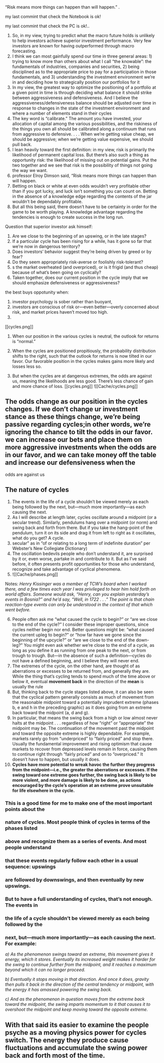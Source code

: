 “Risk means more things can happen than will happen.”
.

my last commint that check the Notebook is ok!


my last commint that check the PC is ok!..


1. So, in my view, trying to predict what the macro future holds is unlikely to help investors achieve superior investment performance. Very few investors are known for having outperformed through macro forecasting.
2. I think we can most gainfully spend our time in three general areas: 1) trying to know more than others about what I call “the knowable”: the fundamentals of industries, companies and securities, 2) being disciplined as to the appropriate price to pay for a participation in those fundamentals, and 3) understanding the investment environment we’re in and deciding how to strategically position our portfolios for it
3. In my view, the greatest way to optimize the positioning of a portfolio at a given point in time is through deciding what balance it should strike between aggressiveness and defensiveness. And I believe the aggressiveness/defensiveness balance should be adjusted over time in response to changes in the state of the investment environment and where a number of elements stand in their cycles
4. The key word is “calibrate.” The amount you have invested, your allocation of capital among the various possibilities, and the riskiness of the things you own all should be calibrated along a continuum that runs from aggressive to defensive. . . . When we’re getting value cheap, we should be aggressive; when we’re getting value expensive, we should pull back.
5. I lean heavily toward the first definition: in my view, risk is primarily the likelihood of permanent capital loss. But there’s also such a thing as opportunity risk: the likelihood of missing out on potential gains. Put the two together and we see that risk is the possibility of things not going the way we want.
6. professor Elroy Dimson said, “Risk means more things can happen than will happen.
7. Betting on black or white at even odds wouldn’t very profitable other than if you got lucky, and luck isn’t something you can count on. Betting in the absence of a knowledge edge regarding the contents of the jar wouldn’t be dependably profitable.
8. But all this being said, there doesn’t have to be certainty in order for the
game to be worth playing. A knowledge advantage regarding the
tendencies is enough to create success in the long run.



Question that superior investor ask himself:
1) Are we close to the beginning of an upswing, or in the late stages?
2) If a particular cycle has been rising for a while, has it gone so far that
we’re now in dangerous territory?
3) Does investors’ behavior suggest they’re being driven by greed or by
fear?
4) Do they seem appropriately risk-averse or foolishly risk-tolerant?
5) s the market overheated (and overpriced), or is it frigid (and thus cheap)
because of what’s been going on cyclically?
6) Taken together, does our current position in the cycle imply that we
should emphasize defensiveness or aggressiveness?


the best buys oppotunity when:
1) investor psychology is sober rather than buoyant,
2) investors are conscious of risk or—even better—overly concerned about risk, and market prices haven’t moved too high.
3) 





[[cycles.png]]
1) When our position in the various cycles is neutral, the outlook for returns is
“normal.”

2) When the cycles are positioned propitiously, the probability distribution
shifts to the right, such that the outlook for returns is now tilted in our favor.
Our favorable position in the cycles makes gains more likely and losses less
so.
3) But when the cycles are at dangerous extremes, the odds are against us,
meaning the likelihoods are less good. There’s less chance of gain and more
chance of loss.
[[cycles.png]]
![[Cache/cycles.png]]

## The odds change as our position in the cycles changes. If we don’t change ur investment stance as these things change, we’re being passive regarding cycles;in other words, we’re ignoring the chance to tilt the odds in our favor. we can increase our bets and place them on more aggressive investments when the odds are in our favor, and we can take money off the table and increase our defensiveness when the
odds are against us

## The nature of cycles 
1) The events in the life of a cycle shouldn’t be viewed merely as each being followed by the next, but—much more importantly—as each causing the next.
2) As I will describe at length later, cycles oscillate around a midpoint (or a secular trend). Similarly, pendulums hang over a midpoint (or norm) and swing back and forth from there. But if you take the hang-point of the pendulum, turn it on its side and drag it from left to right as it oscillates, what do you get? A cycle.
3) secular” as in “of or relating to a long term of indefinite duration” per Webster’s New Collegiate Dictionary)
4) The oscillation bedevils people who don’t understand it, are surprised by it or, even worse, partake in and contribute to it. But as I’ve said before, it often presents profit opportunities for those who understand, recognize and take advantage of cyclical phenomena.
5) ![[Cache/phases.png]]

Notes:
*Henry Kissinger was a member of TCW’s board when I worked there,*
*and a few times each year I was privileged to hear him hold forth on*
*world affairs. Someone would ask, “Henry, can you explain*
*yesterday’s events in Bosnia?” and he’d say, “Well, in 1722 . . .” The*
*point is that chain reaction-type events can only be understood in the*
*context of that which went before.*


6) People often ask me “what caused the cycle to begin?” or “are we close to
the end of the cycle?” I consider these improper questions, since cycles
neither begin nor end. Better questions might be: “what caused the current upleg
to begin?” or “how far have we gone since the beginning of the upcycle?”
or “are we close to the end of the down-leg?” You might even ask
whether we’re close to the end of a cycle, as long as you define it as running
from one peak to the next, or from trough to trough. But—in the absence of
such a definition—cycles do not have a defined beginning, and I believe they
will never end.
7) The extremes of the cycle, on the other hand, are thought of as aberrations or
excesses to be returned from, and generally they are. While the thing that’s
cycling tends to spend much of the time above or below it, eventual
**movement back** in the direction of the **mean** is usually the rule
8) But, thinking back to the cycle
stages listed above, it can also be seen that the cyclical pattern generally consists as much of movement from the reasonable midpoint toward a potentially imprudent extreme (phases b, e and h in the preceding graphic) as it does going from an extreme back toward the midpoint (a, d and g).
9) In particular, that means the swing back from a high or low
almost never halts at the midpoint . . . regardless of how “right” or
“appropriate” the midpoint may be. The continuation of the movement past
the midpoint and toward the opposite extreme is highly dependable. For
example, markets rarely go from “underpriced” to “fairly priced” and stop
there. Usually the fundamental improvement and rising optimism that cause
markets to recover from depressed levels remain in force, causing them to
continue right through “fairly priced” and on to “overpriced.” It doesn’t have
to happen, but usually it does.
10) **Cycles have more potential to wreak havoc the further they progress from the midpoint—i.e., the greater the aberrations or excesses. If the swing toward one extreme goes further, the swing back is likely to be more violent, and more damage is likely to be done, as actions encouraged by the cycle’s operation at an extreme prove unsuitable for life elsewhere in the cycle.**




### This is a good time for me to make one of the most important points about the
### nature of cycles. Most people think of cycles in terms of the phases listed
### above and recognize them as a series of events. And most people understand
### that these events regularly follow each other in a usual sequence: upswings
### are followed by downswings, and then eventually by new upswings.
### But to have a full understanding of cycles, that’s not enough. The events in
### the life of a cycle shouldn’t be viewed merely as each being followed by the
### next, but—much more importantly—as each causing the next. For example:


*a) As the phenomenon swings toward an extreme, this movement gives it*
*energy, which it stores. Eventually its increased weight makes it harder*
*for the swing to continue further from the midpoint, and it reaches a*
*maximum beyond which it can no longer proceed.*

*b) Eventually it stops moving in that direction. And once it does, gravity*
*then pulls it back in the direction of the central tendency or midpoint,*
*with the energy it has amassed powering the swing back.*

*c) And as the phenomenon in question moves from the extreme back*
*toward the midpoint, the swing imparts momentum to it that causes it to*
*overshoot the midpoint and keep moving toward the opposite extreme.*

## With that said its easier to examine the people psyche as a moving physics power for cycles switch. The energy they produce cause fluctuations and accumulate the swing power back and forth most of the time.